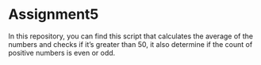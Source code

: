 # Assignment5

In this repository, you can find this script that calculates the average of the numbers and checks if it’s greater than 50, it also determine if the count of positive numbers is even or odd.
